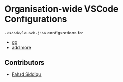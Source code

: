 # Organisation-wide VSCode Configurations

`.vscode/launch.json` configurations for

- [go](./go.launch.json)
- [add more](./new.launch.json)

## Contributors

- [Fahad Siddiqui](https://github.com/fahadsiddiqui)
